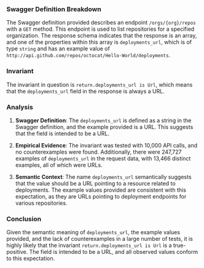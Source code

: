 ### Swagger Definition Breakdown
The Swagger definition provided describes an endpoint `/orgs/{org}/repos` with a `GET` method. This endpoint is used to list repositories for a specified organization. The response schema indicates that the response is an array, and one of the properties within this array is `deployments_url`, which is of type `string` and has an example value of `http://api.github.com/repos/octocat/Hello-World/deployments`.

### Invariant
The invariant in question is `return.deployments_url is Url`, which means that the `deployments_url` field in the response is always a URL.

### Analysis
1. **Swagger Definition**: The `deployments_url` is defined as a string in the Swagger definition, and the example provided is a URL. This suggests that the field is intended to be a URL.

2. **Empirical Evidence**: The invariant was tested with 10,000 API calls, and no counterexamples were found. Additionally, there were 247,727 examples of `deployments_url` in the request data, with 13,466 distinct examples, all of which were URLs.

3. **Semantic Context**: The name `deployments_url` semantically suggests that the value should be a URL pointing to a resource related to deployments. The example values provided are consistent with this expectation, as they are URLs pointing to deployment endpoints for various repositories.

### Conclusion
Given the semantic meaning of `deployments_url`, the example values provided, and the lack of counterexamples in a large number of tests, it is highly likely that the invariant `return.deployments_url is Url` is a true-positive. The field is intended to be a URL, and all observed values conform to this expectation.
